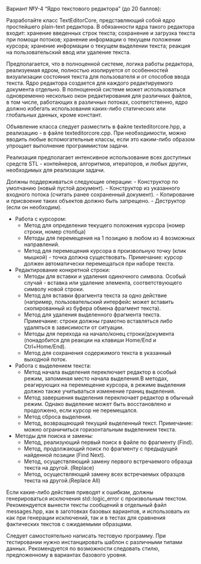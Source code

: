 Вариант №У-4 “Ядро текстового редактора” (до 20 баллов):


Разработайте класс TextEditorCore, представляющий собой ядро простейшего plain-text редактора. В обязанности ядра такого редактора входит:
хранение введенных строк текста;
сохранение и загрузка текста при помощи потоков;
хранение информации о текущем положении курсора;
хранение информации о текущем выделении текста;
реакция на пользовательский ввод или удаление текста.


Предполагается, что в полноценной системе, логика работы редактора, реализуемая ядром,  полностью изолируется от особенностей визуализации состояния текста для пользователя и от способов ввода текста. Ядро редактора создается для каждого редактируемого документа отдельно. В полноценной системе может использоваться одновременно несколько окон редактирования для различных файлов, в том числе, работающих в различных потоках, соответственно, ядро должно избегать использования каких-либо статических или глобальных данных, кроме констант.


Объявление класса следует разместить в файле texteditorcore.hpp, а реализацию - в файле texteditorcore.cpp.  При необходимости, можно вводить любые вспомогательные классы, если это каким-либо образом упрощает выполнение программистом задачи.


Реализация предполагает интенсивное использование всех доступных средств STL - контейнеров, алгоритмов, итераторов, и любых других, необходимых для реализации задачи.


Должны поддерживаться следующие операции:
    - Конструктор по умолчанию (новый пустой документ).
    - Конструктор из указанного входного потока (считать ранее сохраненный документ).
    - Копирование и присвоение таких объектов должно быть запрещено.
    - Деструктор (если он необходим).
  * Работа с курсором:
    - Метод для определения текущего положения курсора (номер строки, номер столбца)
    - Методы для перемещения на 1 позицию в любом из 4 возможных направлений.
    - Метод для перемещения курсора в произвольную точку (клик мышкой) - точка должна существовать.
    Примечание: курсор должен автоматически перемещаться при наборе текста.
  * Редактирование конкретной строки:
    - Методы для вставки и удаления одиночного символа. Особый случай - вставка или удаление элемента, соответствующего символу новой строки.
    - Метод для вставки фрагмента текста за одно действие (например, пользовательский интерфейс может вставить скопированный из буфера обмена фрагмент текста).
    - Метод для удаления выделенного фрагмента текста.
    Примечание: строки должны грамотно вставляться либо удаляться в зависимости от ситуации.
    - Методы для перехода на начало/конец строки/документа (понадобится для реакции на клавиши Home/End и Ctrl+Home/End).
    - Метод для сохранения содержимого текста в указанный выходной поток.
  * Работа с выделением текста:
    - Метод начала выделения переключает редактор в особый режим, запоминая место начала выделения.В методах, реагирующих на перемещение курсора, в режиме выделения должно также учитываться изменение границ выделения.
    - Метод завершения выделения переключает редактор в обычный режим. Однако выделение может быть восстановлено и продолжено, если курсор не перемещался.
    - Метод сброса выделения.
    - Метод, возвращающий текущий выделенный текст.
    Примечание: можно ограничиться горизонтальным выделением текста.
  * Методы для поиска и замены:
    - Метод, реализующий первый поиск в файле по фрагменту (Find).
    - Метод, продолжающий поиск по фрагменту с предыдущей найденной позиции (Find Next).
    - Метод, осуществляющий замену первого встречаемого образца текста на другой. (Replace)
    - Метод, осуществляющий замену всех встречаемых образцов текста на другой.(Replace All)


Если какие-либо действия приводят к ошибкам, должны генерироваться исключения std::logic_error с произвольным текстом. Рекомендуется вынести тексты сообщений в отдельный файл messages.hpp, как в заготовках базовых вариантов, и использовать их как при генерации исключений, так и в тестах для сравнения фактических текстов с ожидаемыми образцами.


Следует самостоятельно написать тестовую программу. При тестировании нужно инстанцировать шаблон с различными типами данных. Рекомендуется по возможности следовать стилю, предложенному в вариантах базового уровня.
